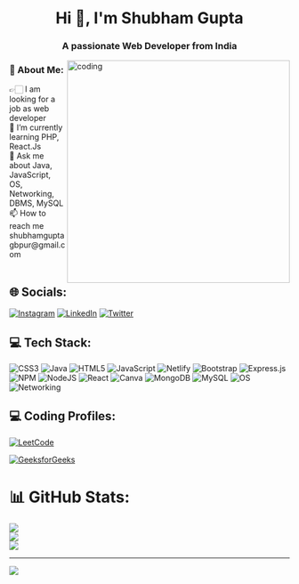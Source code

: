 <h1 align="center">Hi 👋, I'm Shubham Gupta</h1>
<h3 align="center">A passionate Web Developer from India</h3>
<img align="right" alt="coding" width="400" src="https://camo.githubusercontent.com/c1dcb74cc1c1835b1d716f5051499a2814c683c806b15f04b0eba492863703e9/68747470733a2f2f63646e2e6472696262626c652e636f6d2f75736572732f3733303730332f73637265656e73686f74732f363538313234332f6176656e746f2e676966">

<h3>💫 About Me:</h3>
👉🏻 I am looking for a job as web developer<br>🌱 I’m currently learning PHP, React.Js<br>💬 Ask me about Java, JavaScript, OS, Networking, DBMS, MySQL<br>📫 How to reach me shubhamguptagbpur@gmail.com<br><br>

## 🌐 Socials:
[![Instagram](https://img.shields.io/badge/Instagram-%23E4405F.svg?logo=Instagram&logoColor=white)](https://instagram.com/shubhamgupta0511) [![LinkedIn](https://img.shields.io/badge/LinkedIn-%230077B5.svg?logo=linkedin&logoColor=white)](https://linkedin.com/in/shubham0511) [![Twitter](https://img.shields.io/badge/Twitter-%231DA1F2.svg?logo=Twitter&logoColor=white)](https://twitter.com/slgupta055) 

## 💻 Tech Stack:
![CSS3](https://img.shields.io/badge/css3-%231572B6.svg?style=plastic&logo=css3&logoColor=white) ![Java](https://img.shields.io/badge/java-%23ED8B00.svg?style=plastic&logo=java&logoColor=white) ![HTML5](https://img.shields.io/badge/html5-%23E34F26.svg?style=plastic&logo=html5&logoColor=white) ![JavaScript](https://img.shields.io/badge/javascript-%23323330.svg?style=plastic&logo=javascript&logoColor=%23F7DF1E) ![Netlify](https://img.shields.io/badge/netlify-%23000000.svg?style=plastic&logo=netlify&logoColor=#00C7B7) ![Bootstrap](https://img.shields.io/badge/bootstrap-%23563D7C.svg?style=plastic&logo=bootstrap&logoColor=white) ![Express.js](https://img.shields.io/badge/express.js-%23404d59.svg?style=plastic&logo=express&logoColor=%2361DAFB) ![NPM](https://img.shields.io/badge/NPM-%23000000.svg?style=plastic&logo=npm&logoColor=white) ![NodeJS](https://img.shields.io/badge/node.js-6DA55F?style=plastic&logo=node.js&logoColor=white) ![React](https://img.shields.io/badge/react-%2320232a.svg?style=plastic&logo=react&logoColor=%2361DAFB) ![Canva](https://img.shields.io/badge/Canva-%2300C4CC.svg?style=plastic&logo=Canva&logoColor=white) ![MongoDB](https://img.shields.io/badge/MongoDB-%2347A248.svg?style=plastic&logo=mongodb&logoColor=white) ![MySQL](https://img.shields.io/badge/MySQL-%234479A1.svg?style=plastic&logo=mysql&logoColor=white) ![OS](https://img.shields.io/badge/OS-%230078D6.svg?style=plastic&logo=windows&logoColor=white) ![Networking](https://img.shields.io/badge/Networking-%230078D6.svg?style=plastic&logo=cisco&logoColor=white)
## 💻 Coding Profiles:
[![LeetCode](https://img.shields.io/badge/LeetCode-%23FFA116.svg?logo=LeetCode&logoColor=white)](https://leetcode.com/slgupta)
  
[![GeeksforGeeks](https://img.shields.io/badge/GeeksforGeeks-%2300C859.svg?logo=GeeksforGeeks&logoColor=white)](https://auth.geeksforgeeks.org/user/slgupta)
  
# 📊 GitHub Stats:
![](https://github-readme-stats.vercel.app/api?username=shubhamgupta0511&theme=radical&hide_border=false&include_all_commits=true&count_private=false)<br/>
![](https://github-readme-streak-stats.herokuapp.com/?user=shubhamgupta0511&theme=radical&hide_border=false)<br/>
![](https://github-readme-stats.vercel.app/api/top-langs/?username=shubhamgupta0511&theme=radical&hide_border=false&include_all_commits=true&count_private=false&layout=compact)

---
[![](https://visitcount.itsvg.in/api?id=shubhamgupta0511&icon=0&color=5)](https://visitcount.itsvg.in)

<!-- Proudly created with GPRM ( https://gprm.itsvg.in ) -->
